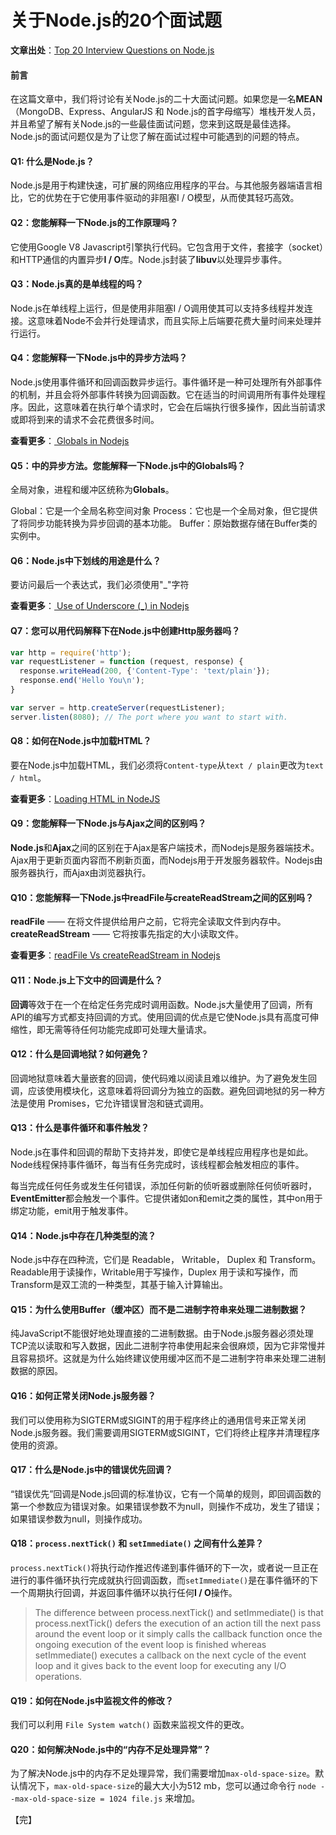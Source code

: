 # 关于Node.js的20个面试题

**文章出处**：[Top 20 Interview Questions on Node.js](https://www.codingdefined.com/2017/04/top-20-interview-questions-on-nodejs.html)

#### 前言

在这篇文章中，我们将讨论有关Node.js的二十大面试问题。如果您是一名**MEAN**（MongoDB、Express、AngularJS 和 Node.js的首字母缩写）堆栈开发人员，并且希望了解有关Node.js的一些最佳面试问题，您来到这既是最佳选择。Node.js的面试问题仅是为了让您了解在面试过程中可能遇到的问题的特点。

#### Q1: 什么是Node.js？

Node.js是用于构建快速，可扩展的网络应用程序的平台。与其他服务器端语言相比，它的优势在于它使用事件驱动的非阻塞I / O模型，从而使其轻巧高效。

#### Q2：您能解释一下Node.js的工作原理吗？

它使用Google V8 Javascript引擎执行代码。它包含用于文件，套接字（socket）和HTTP通信的内置异步**I / O**库。Node.js封装了**libuv**以处理异步事件。

#### Q3：Node.js真的是单线程的吗？

Node.js在单线程上运行，但是使用非阻塞I / O调用使其可以支持多线程并发连接。这意味着Node不会并行处理请求，而且实际上后端要花费大量时间来处理并行运行。

#### Q4：您能解释一下Node.js中的异步方法吗？

Node.js使用事件循环和回调函数异步运行。事件循环是一种可处理所有外部事件的机制，并且会将外部事件转换为回调函数。它在适当的时间调用所有事件处理程序。因此，这意味着在执行单个请求时，它会在后端执行很多操作，因此当前请求或即将到来的请求不会花费很多时间。

**查看更多**：[ Globals in Nodejs](https://www.codingdefined.com/2014/06/nodejs-asynchronous-approach.html)

#### Q5：中的异步方法。您能解释一下Node.js中的**Globals**吗？

全局对象，进程和缓冲区统称为**Globals**。

Global：它是一个全局名称空间对象
Process：它也是一个全局对象，但它提供了将同步功能转换为异步回调的基本功能。
Buffer：原始数据存储在Buffer类的实例中。

#### Q6：Node.js中下划线的用途是什么？

要访问最后一个表达式，我们必须使用"_"字符

**查看更多**：[ Use of Underscore (_) in Nodejs ](https://www.codingdefined.com/2014/06/use-of-underscore-in-nodejs.html)

#### Q7：您可以用代码解释下在Node.js中创建Http服务器吗？

```js
var http = require('http');
var requestListener = function (request, response) {
  response.writeHead(200, {'Content-Type': 'text/plain'});
  response.end('Hello You\n');
}

var server = http.createServer(requestListener);
server.listen(8080); // The port where you want to start with.
```

#### Q8：如何在Node.js中加载HTML？

要在Node.js中加载HTML，我们必须将`Content-type`从`text / plain`更改为`text / html`。

**查看更多**：[Loading HTML in NodeJS](https://www.codingdefined.com/2014/06/loading-html-in-nodejs.html)

#### Q9：您能解释一下Node.js与Ajax之间的区别吗？ 

**Node.js**和**Ajax**之间的区别在于Ajax是客户端技术，而Nodejs是服务器端技术。Ajax用于更新页面内容而不刷新页面，而Nodejs用于开发服务器软件。Nodejs由服务器执行，而Ajax由浏览器执行。

#### Q10：您能解释一下Node.js中**readFile**与**createReadStream**之间的区别吗？

**readFile** —— 在将文件提供给用户之前，它将完全读取文件到内存中。
**createReadStream** —— 它将按事先指定的大小读取文件。

**查看更多**：[readFile Vs createReadStream in Nodejs](https://www.codingdefined.com/2014/07/readfile-vs-createreadstream-in-nodejs.html)

#### Q11：Node.js上下文中的**回调**是什么？

**回调**等效于在一个在给定任务完成时调用函数。Node.js大量使用了回调，所有API的编写方式都支持回调的方式。使用回调的优点是它使Node.js具有高度可伸缩性，即无需等待任何功能完成即可处理大量请求。 

#### Q12：什么是回调地狱？如何避免？

回调地狱意味着大量嵌套的回调，使代码难以阅读且难以维护。为了避免发生回调，应该使用模块化，这意味着将回调分为独立的函数。避免回调地狱的另一种方法是使用 Promises，它允许错误冒泡和链式调用。

#### Q13：什么是事件循环和事件触发？

Node.js在事件和回调的帮助下支持并发，即使它是单线程应用程序也是如此。Node线程保持事件循环，每当有任务完成时，该线程都会触发相应的事件。

每当完成任何任务或发生任何错误，添加任何新的侦听器或删除任何侦听器时，**EventEmitter**都会触发一个事件。它提供诸如on和emit之类的属性，其中on用于绑定功能，emit用于触发事件。

#### Q14：Node.js中存在几种类型的流？

Node.js中存在四种流，它们是 Readable，  Writable，  Duplex 和 Transform。Readable用于读操作，Writable用于写操作，Duplex 用于读和写操作，而Transform是双工流的一种类型，其基于输入计算输出。

#### Q15：为什么使用**Buffer**（缓冲区）而不是二进制字符串来处理二进制数据？

纯JavaScript不能很好地处理直接的二进制数据。由于Node.js服务器必须处理TCP流以读取和写入数据，因此二进制字符串使用起来会很麻烦，因为它非常慢并且容易损坏。这就是为什么始终建议使用缓冲区而不是二进制字符串来处理二进制数据的原因。

#### Q16：如何正常关闭Node.js服务器？

我们可以使用称为SIGTERM或SIGINT的用于程序终止的通用信号来正常关闭Node.js服务器。我们需要调用SIGTERM或SIGINT，它们将终止程序并清理程序使用的资源。

#### Q17：什么是Node.js中的错误优先回调？

 “错误优先”回调是Node.js回调的标准协议，它有一个简单的规则，即回调函数的第一个参数应为错误对象。如果错误参数不为null，则操作不成功，发生了错误；如果错误参数为null，则操作成功。

#### Q18：`process.nextTick()` 和 `setImmediate()` 之间有什么差异？ 

`process.nextTick()`将执行动作推迟传递到事件循环的下一次，或者说一旦正在进行的事件循环执行完成就执行回调函数，而`setImmediate()`是在事件循环的下一个周期执行回调，并返回事件循环以执行任何**I / O**操作。

> The difference between process.nextTick() and setImmediate() is that process.nextTick() defers the execution of an action till the next pass around the event loop or it simply calls the callback function once the ongoing execution of the event loop is finished whereas setImmediate() executes a callback on the next cycle of the event loop and it gives back to the event loop for executing any I/O operations.

#### Q19：如何在Node.js中监视文件的修改？

我们可以利用 `File System watch()` 函数来监视文件的更改。

#### Q20：如何解决Node.js中的“内存不足处理异常”？

为了解决Node.js中的内存不足处理异常，我们需要增加`max-old-space-size`。默认情况下，`max-old-space-size`的最大大小为512 mb，您可以通过命令行 `node --max-old-space-size = 1024 file.js` 来增加。

【完】